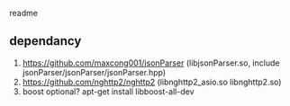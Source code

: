 readme

## dependancy

1. https://github.com/maxcong001/jsonParser (libjsonParser.so, include jsonParser/jsonParser/jsonParser.hpp)
2. https://github.com/nghttp2/nghttp2 (libnghttp2_asio.so libnghttp2.so)
3. boost optional?
apt-get install libboost-all-dev